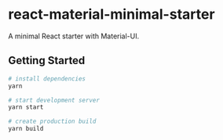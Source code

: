 # react-material-minimal-starter

A minimal React starter with Material-UI.

## Getting Started

```bash
# install dependencies
yarn

# start development server
yarn start

# create production build
yarn build
```
